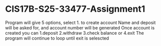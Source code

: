 # CIS17B-S25-33477-Assignment1
Program will give 5 options, select 1. to create account
Name and deposit will be asked for, and account number will be generated
Once account is created you can 1.deposit 2.withdraw 3.check balance or 4.exit
The program will continue to loop until exit is selescted
